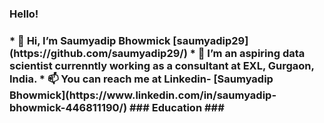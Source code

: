 <h3> Hello! <h3>
* 👋 Hi, I’m Saumyadip Bhowmick [saumyadip29](https://github.com/saumyadip29/)
* 🌱 I’m an aspiring data scientist currenntly working as a consultant at EXL, Gurgaon, India.
* 📫 You can reach me at Linkedin- [Saumyadip Bhowmick](https://www.linkedin.com/in/saumyadip-bhowmick-446811190/)
### Education ###
